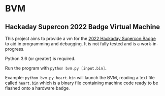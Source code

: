 # BVM
## Hackaday Supercon 2022 Badge Virtual Machine

This project aims to provide a vm for the [2022 Hackaday Supercon Badge](https://hackaday.io/project/182568-badge-for-2020-supercon-years-of-lockdown) to aid in programming and debugging. It is not fully tested and is a work-in-progress.

Python 3.6 (or greater) is required.

Run the program with `python bvm.py [input.bin]`.

Example: `python bvm.py heart.bin` will launch the BVM, reading a text file called `heart.bin` which is a binary file containing machine code ready to be flashed onto a hardware badge.
